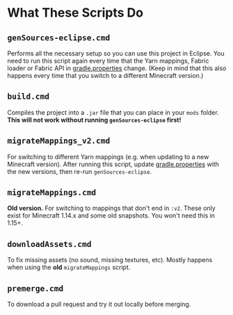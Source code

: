 # What These Scripts Do

## `genSources-eclipse.cmd`
Performs all the necessary setup so you can use this project in Eclipse. You need to run this script again every time that the Yarn mappings, Fabric loader or Fabric API in [gradle.properties](/gradle.properties) change. (Keep in mind that this also happens every time that you switch to a different Minecraft version.)

## `build.cmd`
Compiles the project into a `.jar` file that you can place in your `mods` folder. **This will not work without running `genSources-eclipse` first!**

## `migrateMappings_v2.cmd`

For switching to different Yarn mappings (e.g. when updating to a new Minecraft version). After running this script, update [gradle.properties](/gradle.properties) with the new versions, then re-run `genSources-eclipse`.

## `migrateMappings.cmd`

**Old version.** For switching to mappings that don't end in `:v2`. These only exist for Minecraft 1.14.x and some old snapshots. You won't need this in 1.15+.

## `downloadAssets.cmd`

To fix missing assets (no sound, missing textures, etc). Mostly happens when using the **old** `migrateMappings` script.

## `premerge.cmd`

To download a pull request and try it out locally before merging.
